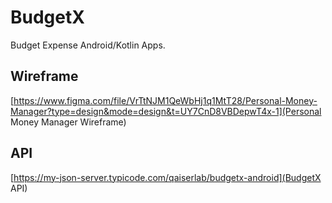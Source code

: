 # BudgetX

Budget Expense Android/Kotlin Apps.

## Wireframe

[https://www.figma.com/file/VrTtNJM1QeWbHj1q1MtT28/Personal-Money-Manager?type=design&mode=design&t=UY7CnD8VBDepwT4x-1](Personal Money Manager Wireframe)

## API

[https://my-json-server.typicode.com/qaiserlab/budgetx-android](BudgetX API)
